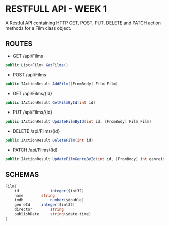 
# RESTFULL API - WEEK 1 

A Restful API containing HTTP GET, POST, PUT, DELETE and PATCH action methods for a Film class object.

## ROUTES
* GET   /api/Films
```c# 
public List<Film> GetFilms() 
```
* POST  /api/Films
```c# 
public IActionResult AddFilm([FromBody] Film Film)
```
* GET   /api/Films/{id}
```c# 
public IActionResult GetFilmById(int id) 
```
* PUT   /api/Films/{id}
```c# 
public IActionResult UpdateFilmById(int id, [FromBody] Film Film)
```
* DELETE   /api/Films/{id}
```c# 
public IActionResult DeleteFilm(int id)
```
* PATCH  /api/Films/{id}
```c# 
public IActionResult UpdateFilmGenreById(int id, [FromBody] int genreid)
```

## SCHEMAS
```c#
Film{
    id              integer($int32)
    name	    string
    imdb    	    number($double)
    genreId	    integer($int32)
    director        string
    publishDate	    string($date-time)
}
```
